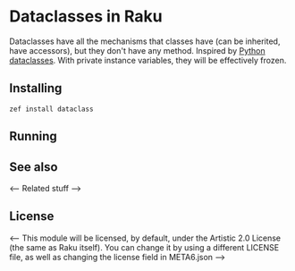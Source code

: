 # Dataclasses in Raku

Dataclasses have all the mechanisms that classes have (can be inherited, 
have accessors), but they don't have any method. Inspired by [Python 
dataclasses](https://docs.python.org/3/library/dataclasses.html). With 
private instance variables, they will be effectively frozen.

## Installing

    zef install dataclass

## Running


## See also

<-- Related stuff -->

## License
<-- 
This module will be licensed, by default, under the Artistic 2.0 License (the same as Raku itself). You can change it by using a different LICENSE file, as well as changing the license field in META6.json -->
